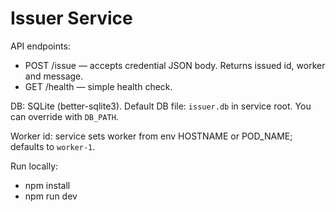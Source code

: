 # Issuer Service

API endpoints:
- POST /issue — accepts credential JSON body. Returns issued id, worker and message.
- GET /health — simple health check.

DB: SQLite (better-sqlite3). Default DB file: `issuer.db` in service root. You can override with `DB_PATH`.

Worker id: service sets worker from env HOSTNAME or POD_NAME; defaults to `worker-1`.

Run locally:
- npm install
- npm run dev
